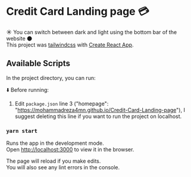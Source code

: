 # Credit Card Landing page :credit_card: <br/>
:sunny: You can switch between dark and light using the bottom bar of the website :new_moon: <br />
This project was [tailwindcss](https://tailwindcss.com) with [Create React App](https://github.com/facebook/create-react-app).

## Available Scripts

In the project directory, you can run:<br />

:arrow_down: Before running:<br />
1. Edit `package.json` line 3 ("homepage": "https://mohammadreza4mn.github.io/Credit-Card-Landing-page"), I suggest deleting this line if you want to run the project on localhost.

### `yarn start`

Runs the app in the development mode.\
Open [http://localhost:3000](http://localhost:3000) to view it in the browser.

The page will reload if you make edits.\
You will also see any lint errors in the console.
